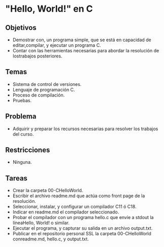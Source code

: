 # "Hello, World!" en C

## Objetivos

+ Demostrar  con,  un  programa  simple,  que  se  está  en  capacidad  de  editar,compilar, y ejecutar un programa C.
+ Contar  con  las  herramientas  necesarias  para  abordar  la  resolución  de  lostrabajos posteriores.

## Temas 

+ Sistema de control de versiones. 
+ Lenguaje de programación C.
+ Proceso de compilación. 
+ Pruebas.

## Problema

+ Adquirir y preparar los recursos necesarias para resolver los trabajos del curso.

## Restricciones 

+ Ninguna.


## Tareas

+ Crear la carpeta 00-CHelloWorld.
+ Escribir el archivo readme.md que actúa como front page de la resolución.
+ Seleccionar, instalar, y configurar un compilador C11 ó C18.
+ Indicar en readme.md el compilador seleccionado.
+ Probar el compilador con un programa hello.c que envíe a stdout la líneaHello, World! o similar.
+ Ejecutar el programa, y capturar su salida en un archivo output.txt.
+ Publicar  en  el  repositorio  personal  SSL  la  carpeta  00-CHelloWorld  conreadme.md, hello.c, y output.txt.
